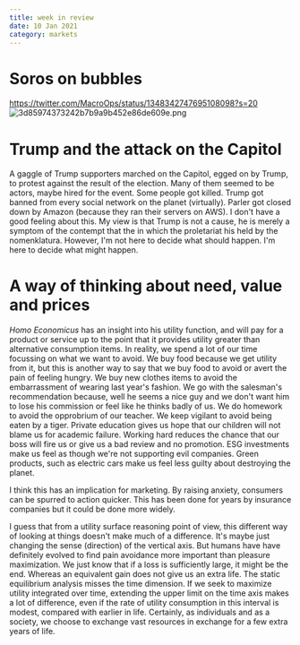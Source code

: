 ```yaml
---
title: week in review
date: 10 Jan 2021
category: markets
---
```



# Soros on bubbles
https://twitter.com/MacroOps/status/1348342747695108098?s=20
![3d85974373242b7b9a9b452e86de609e.png]({attach}3d85974373242b7b9a9b452e86de609e.png)


# Trump and the attack on the Capitol

A gaggle of Trump supporters marched on the Capitol, egged on by Trump, to protest against the result of the election.
Many of them seemed to be actors, maybe hired for the event.
Some people got killed.
Trump got banned from every social network on the planet (virtually).
Parler got closed down by Amazon (because they ran their servers on AWS).
I don't have a good feeling about this. My view is that Trump is not a cause, he is merely a symptom of the contempt that the in which the proletariat his held by the nomenklatura. 
However, I'm not here to decide what should happen.
I'm here to decide what might happen.

# A way of thinking about need, value and prices

_Homo Economicus_ has an insight into his utility function, and will pay for a product or service up to the point that it provides utility greater than alternative consumption items.
In reality, we spend a lot of our time focussing on what we want to avoid. 
We buy food because we get utility from it, but this is another way to say that we buy food to avoid or avert the pain of feeling hungry.
We buy new clothes items to avoid the embarrassment of wearing last year's fashion.
We go with the salesman's recommendation because, well he seems a nice guy and we don't want him to lose his commission or feel like he thinks badly of us.
We do homework to avoid the opprobrium of our teacher.
We keep vigilant to avoid being eaten by a tiger. Private education gives us hope that our children will not blame us for academic failure.
Working hard reduces the chance that our boss will fire us or give us a bad review and no promotion.
ESG investments make us feel as though we're not supporting evil companies.
Green products, such as electric cars make us feel less guilty about destroying the planet. 

I think this has an implication for marketing. 
By raising anxiety, consumers can be spurred to action quicker. 
This has been done for years by insurance companies but it could be done more widely.

I guess that from a utility surface reasoning point of view, this different way of looking at things doesn't make much of a difference. 
It's maybe just changing the sense (direction) of the vertical axis. 
But humans have have definitely evolved to find pain avoidance more important than pleasure maximization. 
We just know that if a loss is sufficiently large, it might be the end.
Whereas an equivalent gain does not give us an extra life.
The static equilibrium analysis misses the time dimension. 
If we seek to maximize utility integrated over time, extending the upper limit on the time axis makes a lot of difference,
even if the rate of utility consumption in this interval is modest, compared with earlier in life.
Certainly, as individuals and as a society, we choose to exchange vast resources in exchange for a few extra years of life.


